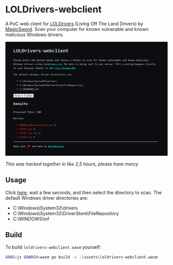 # LOLDrivers-webclient

A PoC web client for [LOLDrivers](https://github.com/magicsword-io/LOLDrivers) (Living Off The Land Drivers) by [MagicSword](https://www.magicsword.io/). Scan your computer for known vulnerable and known malicious Windows drivers.

![A demo picture of the web application](assets/demo.png)

*This was hacked together in like 2,5 hours, please have mercy*

## Usage
Click [here](https://rtfmkiesel.github.io/loldrivers-webclient), wait a few seconds, and then select the directory to scan. The default Windows driver directories are:
+ C:\Windows\System32\drivers
+ C:\Windows\System32\DriverStore\FileRepository
+ C:\WINDOWS\inf

## Build
To build `loldrivers-webclient.wasm` yourself:
```sh
GOOS=js GOARCH=wasm go build -o .\assets\loldrivers-webclient.wasm
```
